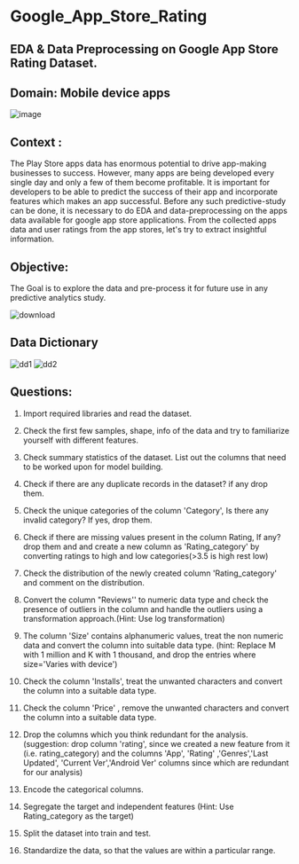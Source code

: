 # Google_App_Store_Rating

## EDA &amp; Data Preprocessing on Google App Store Rating Dataset.
## Domain: Mobile device apps


![image](https://github.com/Ginga1402/Google_App_Store_Rating/assets/130181481/34bf42e0-196a-4ae6-986b-452b227f813b)


## Context : 
The Play Store apps data has enormous potential to drive app-making businesses to success. However, many apps are being developed every single day and only a few of them become profitable. It is important for developers to be able to predict the success of their app and incorporate features which makes an app successful. Before any such predictive-study can be done, it is necessary to do EDA and data-preprocessing on the apps data available for google app store applications. From the collected apps data and user ratings from the app stores, let's try to extract insightful information.

## Objective:

The Goal is to explore the data and pre-process it for future use in any predictive analytics study.

![download](https://github.com/Ginga1402/Google_App_Store_Rating/assets/130181481/5d4bcacf-5f20-4e77-a8c1-69c00da3375d)

## Data Dictionary
![dd1](https://github.com/Ginga1402/Google_App_Store_Rating/assets/130181481/c8ae54cf-2f04-49a1-9bb2-14d5c9b1ec34)
![dd2](https://github.com/Ginga1402/Google_App_Store_Rating/assets/130181481/cdd7d629-38a3-443b-91d8-b4e487bf51e2)


## Questions: 

1. Import required libraries and read the dataset.

2. Check the first few samples, shape, info of the data and try to familiarize yourself with different features.

3. Check summary statistics of the dataset. List out the columns that need to be worked upon for model building.

4. Check if there are any duplicate records in the dataset? if any drop them.

5. Check the unique categories of the column 'Category', Is there any invalid category? If yes, drop them.

6. Check if there are missing values present in the column Rating, If any? drop them and and create a new column as 'Rating_category' by converting ratings to high and low categories(>3.5 is high rest low)

7. Check the distribution of the newly created column 'Rating_category' and comment on the distribution.

8. Convert the column "Reviews'' to numeric data type and check the presence of outliers in the column and handle the outliers using a transformation approach.(Hint: Use log transformation)

9. The column 'Size' contains alphanumeric values, treat the non numeric data and convert the column into suitable data type. (hint: Replace M with 1 million and K with 1 thousand, and drop the entries where size='Varies with device')

10. Check the column 'Installs', treat the unwanted characters and convert the column into a suitable data type.

11. Check the column 'Price' , remove the unwanted characters and convert the column into a suitable data type.

12. Drop the columns which you think redundant for the analysis.(suggestion: drop column 'rating', since we created a new feature from it (i.e. rating_category) and the columns 'App', 'Rating' ,'Genres','Last Updated', 'Current Ver','Android Ver' columns since which are redundant for our analysis)

13. Encode the categorical columns.

14. Segregate the target and independent features (Hint: Use Rating_category as the target)

15. Split the dataset into train and test.

16. Standardize the data, so that the values are within a particular range.
